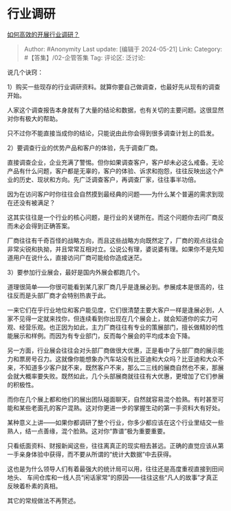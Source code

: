 # 行业调研
[如何高效的开展行业调研？](https://www.zhihu.com/question/655285242/answer/3504833064)

> Author: #Anonymity
> Last update: [编辑于 2024-05-21]
> Link:
> Category: #【答集】/02-企管答集 
> Tag: 
> 评论区:
> 泛讨论:

说几个诀窍：

1）购买一些现存的行业调研资料。就算你要自己做调查，也最好先从现有的调查开始。

人家这个调查报告本身就有了大量的结论和数据，也有关切的主要问题。这很显然对你有极大的帮助。

只不过你不能直接当成你的结论，只能说由此你会得到很多调查计划上的启发。

2）要调查行业的优势产品和客户的体验，先于调查厂商。

直接调查企业，企业充满了警惕。但你如果调查客户，客户却未必这么戒备。无论产品有什么问题，客户都是无辜的，客户的体验、诉求和抱怨，往往反映出这个产业的历史、现状和方向。先广泛调查客户，再调查厂家，往往事半功倍。

因为在访问客户时你往往会自然摸到最经典的问题——为什么某个普遍的需求到现在还没有被满足？

这其实往往是一个行业的核心问题，是行业的关键所在。而这个问题你去问厂商反而未必会得到正确答案。

厂商往往有千奇百怪的战略方向，而且这些战略方向既然定了，厂商的观点往往会非常尖锐和执拗，并且常常互相对立。公说公有理，婆说婆有理。如果你不是先知道用户在说什么，直接访问厂商可能给你造成迷茫。

3）要参加行业展会，最好是国内外展会都跑几个。

道理很简单——你很可能看到某几家厂商几乎是逢展必到。参展成本是很高的，往往反而是头部厂商才会特别热衷于此。

一来它们在乎行业地位和客户能见度，它们很清楚主要大客户一样是逢展必到，人家不见得一定就来找你，但连续看到你出现在几个展会上，就会知道你的实力可观、经营乐观。也正因为如此，主力厂商往往有专业的策展部门，擅长做精妙的性能展示和样例。而因为有专业部门，反而每个展会的平均成本会下降。

另一方面，行业展会往往会对头部厂商做很大优惠，正是看中了头部厂商的展示能力和票房号召力。这就像你能想象办汽车站没有比亚迪和大众吗？比亚迪和大众不来，不知道多少客户就不来，既然客户不来，那么二三线的展商自然也不来，那展会就大概率要失败。既然如此，几个头部展商就往往有大优惠，更增加了它们参展的积极性。

而你在几个展上都和他们的展出团队碰面聊天，自然就容易混个脸熟。有时甚至可能和某些老面孔的客户混熟。这对你更进一步的掌握生动的第一手资料大有好处。

某种意义上讲——如果你都调研了整个行业，你多少都应该在这个行业里结交一些熟人，结一点善缘，混个脸熟。这对你“靠谱”极为重要重要。

只看纸面资料、财报新闻这些，往往离真正的现实相去甚远。正确的直觉应该从第一手亲身体验中获得，而不要从所谓的“统计大数据”中去获得。

这也是为什么领导人们有着最强大的统计局可以用，往往还是高度重视直接到田间地头、 车间仓库和一线人员“闲话家常”的原因——往往这些“凡人的故事”才真正反映着朴素的真相。

其它的常规做法不再赘述。